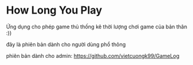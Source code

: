 # How Long You Play
Ứng dụng cho phép game thủ thống kê thời lượng chơi game của bản thân :))

đây là phiên bản dành cho người dùng phổ thông

phiên bản dành cho admin: https://github.com/vietcuongk99/GameLog
